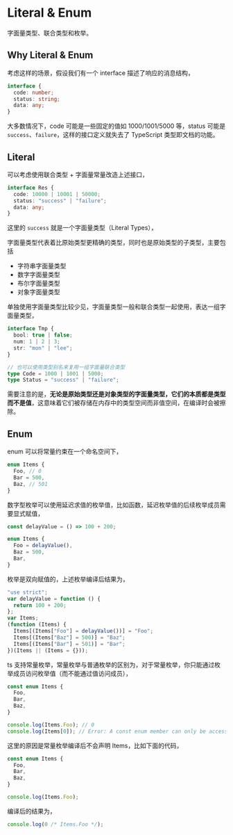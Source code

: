 # Literal & Enum

字面量类型、联合类型和枚举。

## Why Literal & Enum

考虑这样的场景，假设我们有一个 interface 描述了响应的消息结构，

```ts
interface {
  code: number;
  status: string;
  data: any;
}
```

大多数情况下，code 可能是一些固定的值如 1000/1001/5000 等，status 可能是 `success`、`failure`，这样的接口定义就失去了 TypeScript 类型即文档的功能。

## Literal

可以考虑使用联合类型 + 字面量常量改造上述接口，

```ts
interface Res {
  code: 10000 | 10001 | 50000;
  status: "success" | "failure";
  data: any;
}
```

这里的 `success` 就是一个字面量类型（Literal Types），

字面量类型代表着比原始类型更精确的类型，同时也是原始类型的子类型，主要包括

- 字符串字面量类型
- 数字字面量类型
- 布尔字面量类型
- 对象字面量类型

单独使用字面量类型比较少见，字面量类型一般和联合类型一起使用，表达一组字面量类型，

```ts
interface Tmp {
  bool: true | false;
  num: 1 | 2 | 3;
  str: "mon" | "lee";
}

// 也可以使用类型别名来复用一组字面量联合类型
type Code = 1000 | 1001 | 5000;
type Status = "success" | "failure";
```

需要注意的是，**无论是原始类型还是对象类型的字面量类型，它们的本质都是类型而不是值**，这意味着它们被存储在内存中的类型空间而非值空间，在编译时会被擦除。

## Enum

enum 可以将常量约束在一个命名空间下，

```ts
enum Items {
  Foo, // 0
  Bar = 500,
  Baz, // 501
}
```

数字型枚举可以使用延迟求值的枚举值，比如函数，延迟枚举值的后续枚举成员需要显式赋值，

```ts
const delayValue = () => 100 + 200;

enum Items {
  Foo = delayValue(),
  Baz = 500,
  Bar,
}
```

枚举是双向赋值的，上述枚举编译后结果为，

```js
"use strict";
var delayValue = function () {
  return 100 + 200;
};
var Items;
(function (Items) {
  Items[(Items["Foo"] = delayValue())] = "Foo";
  Items[(Items["Baz"] = 500)] = "Baz";
  Items[(Items["Bar"] = 501)] = "Bar";
})(Items || (Items = {}));
```

ts 支持常量枚举，常量枚举与普通枚举的区别为，对于常量枚举，你只能通过枚举成员访问枚举值（而不能通过值访问成员），

```ts
const enum Items {
  Foo,
  Bar,
  Baz,
}

console.log(Items.Foo); // 0
console.log(Items[0]); // Error: A const enum member can only be accessed using a string literal.
```

这里的原因是常量枚举编译后不会声明 Items，比如下面的代码，

```ts
const enum Items {
  Foo,
  Bar,
  Baz,
}

console.log(Items.Foo);
```

编译后的结果为，

```js
console.log(0 /* Items.Foo */);
```
